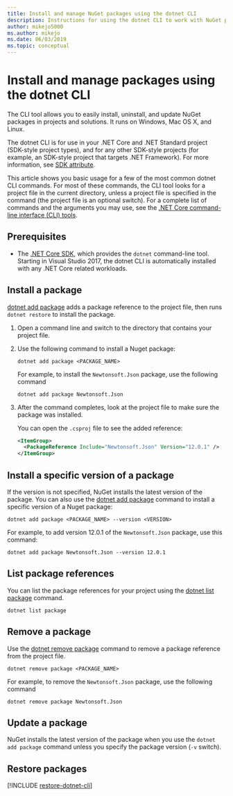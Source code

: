 ```yaml
---
title: Install and manage NuGet packages using the dotnet CLI
description: Instructions for using the dotnet CLI to work with NuGet packages.
author: mikejo5000
ms.author: mikejo
ms.date: 06/03/2019
ms.topic: conceptual
---
```


# Install and manage packages using the dotnet CLI

The CLI tool allows you to easily install, uninstall, and update NuGet packages in projects and solutions. It runs on Windows, Mac OS X, and Linux.

The dotnet CLI is for use in your .NET Core and .NET Standard project (SDK-style project types), and for any other SDK-style projects (for example, an SDK-style project that targets .NET Framework). For more information, see [SDK attribute](/dotnet/core/tools/csproj#additions).

This article shows you basic usage for a few of the most common dotnet CLI commands. For most of these commands, the CLI tool looks for a project file in the current directory, unless a project file is specified in the command (the project file is an optional switch). For a complete list of commands and the arguments you may use, see the [.NET Core command-line interface (CLI) tools](../reference/dotnet-commands.md).

## Prerequisites

- The [.NET Core SDK](https://www.microsoft.com/net/download/), which provides the `dotnet` command-line tool. Starting in Visual Studio 2017, the dotnet CLI is automatically installed with any .NET Core related workloads.

## Install a package

[dotnet add package](/dotnet/core/tools/dotnet-add-package?tabs=netcore2x) adds a package reference to the project file, then runs `dotnet restore` to install the package.

1. Open a command line and switch to the directory that contains your project file.

2. Use the following command to install a Nuget package:

    ```dotnetcli
    dotnet add package <PACKAGE_NAME>
    ```

    For example, to install the `Newtonsoft.Json` package, use the following command

    ```dotnetcli
    dotnet add package Newtonsoft.Json
    ```

3. After the command completes, look at the project file to make sure the package was installed.

   You can open the `.csproj` file to see the added reference:

    ```xml
    <ItemGroup>
      <PackageReference Include="Newtonsoft.Json" Version="12.0.1" />
    </ItemGroup>
    ```

## Install a specific version of a package

If the version is not specified, NuGet installs the latest version of the package. You can also use the [dotnet add package](/dotnet/core/tools/dotnet-add-package?tabs=netcore2x) command to install a specific version of a Nuget package:

```dotnetcli
dotnet add package <PACKAGE_NAME> --version <VERSION>
```

For example, to add version 12.0.1 of the `Newtonsoft.Json` package, use this command:

```dotnetcli
dotnet add package Newtonsoft.Json --version 12.0.1
```

## List package references

You can list the package references for your project using the [dotnet list package](/dotnet/core/tools/dotnet-list-package?tabs=netcore2x) command.

```dotnetcli
dotnet list package
```

## Remove a package

Use the [dotnet remove package](/dotnet/core/tools/dotnet-remove-package?tabs=netcore2x) command to remove a package reference from the project file.

```dotnetcli
dotnet remove package <PACKAGE_NAME>
```

For example, to remove the `Newtonsoft.Json` package, use the following command

```dotnetcli
dotnet remove package Newtonsoft.Json
```

## Update a package

NuGet installs the latest version of the package when you use the `dotnet add package` command unless you specify the package version (`-v` switch).

## Restore packages

[!INCLUDE [restore-dotnet-cli](includes/restore-dotnet-cli.md)]
